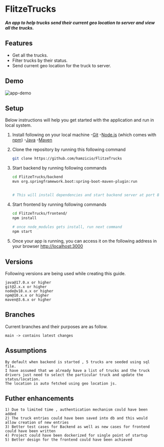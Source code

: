 # FlitzeTrucks

___An app to help trucks send their current geo location to server and view all the trucks.___

## Features
- Get all the trucks.
- Filter trucks by their status.
- Send current geo location for the truck to server.


## Demo
![app-demo](truck.gif)

## Setup

Below instructions will help you get started with the application and run in local system.

1. Install following on your local machine
  -[Git](https://git-scm.com)
  -[Node.js](https://nodejs.org/en/download/) (which comes with [npm](http://npmjs.com))
  -[Java](https://www.oracle.com/java/technologies/downloads/)
  -[Maven](https://maven.apache.org/download.cgi)
2. Clone the repository by running this following command
	```bash
	git clone https://github.com/hamzicio/FlitzeTrucks 
	```
  
3. Start backend  by running following commands
	```bash
	cd FlitzeTrucks/backend
   mvn org.springframework.boot:spring-boot-maven-plugin:run
 
		
	# This will install dependencies and start backend server at port 8080 , in case your port is already allocated please change port inside application.properties file.
	```
  
4. Start frontend  by running following commands
	```bash
	cd FlitzeTrucks/frontend/
	npm install
		
	# once node_modules gets install, run next command
	npm start
	```
5. Once your app is running, you can access it on the following address in your browser
	[http://localhost:3000](http://localhost:3000)

## Versions
Following versions are being used while creating this guide. 
```
java@17.0.x or higher
git@2.x.x or higher
node@v18.x.x or higher
npm@10.x.x or higher
maven@3.6.x or higher
```

## Branches
Current branches and their purposes are as follow.
```
main -> contains latest changes
```

## Assumptions
```
By default when backend is started , 5 trucks are seeded using sql file.
I have assumed that we already have a list of trucks and the truck drivers just need to select the particular truck and update the status/location.
The location is auto fetched using geo location js.
```

## Futher enhancements
```
1) Due to limited time , authentication mechanism could have been added
2) The truck entries could have been saved into db and this would allow creation of new entries
3) Better test cases for Backend as well as new cases for frontend could have been written
4) Project could have been dockerized for single point of startup
5) Better design for the frontend could have been achieved
```
